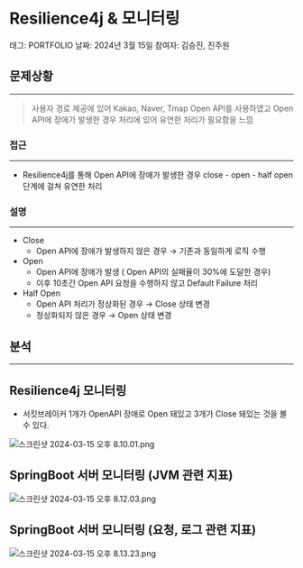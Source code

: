 # Resilience4j & 모니터링

태그: PORTFOLIO
날짜: 2024년 3월 15일
참여자: 김승진, 진주원

## 문제상황

---

> 사용자 경로 제공에 있어 Kakao, Naver, Tmap Open API를 사용하였고 Open API에 장애가 발생한 경우 처리에 있어 유연한 처리가 필요함을 느낌
>

### 접근

---

- Resilience4j를 통해 Open API에 장애가 발생한 경우 close - open - half open 단계에 걸쳐 유연한 처리

### 설명

---

- Close
    - Open API에 장애가 발생하지 않은 경우 → 기존과 동일하게 로직 수행
- Open
    - Open API에 장애가 발생 ( Open API의 실패율이 30%에 도달한 경우)
    - 이후 10초간 Open API 요청을 수행하지 않고 Default Failure 처리
- Half Open
    - Open API 처리가 정상화된 경우 → Close 상태 변경
    - 정상화되지 않은 경우 → Open 상태 변경

## 분석

---

## Resilience4j 모니터링

- 서킷브레이커 1개가 OpenAPI 장애로 Open 돼있고 3개가 Close 돼있는 것을 볼 수 있다.

![스크린샷 2024-03-15 오후 8.10.01.png](Resilience4j%20&%20%E1%84%86%E1%85%A9%E1%84%82%E1%85%B5%E1%84%90%E1%85%A5%E1%84%85%E1%85%B5%E1%86%BC%20c0e30d6557b143849400cd830803c804/%25E1%2584%2589%25E1%2585%25B3%25E1%2584%258F%25E1%2585%25B3%25E1%2584%2585%25E1%2585%25B5%25E1%2586%25AB%25E1%2584%2589%25E1%2585%25A3%25E1%2586%25BA_2024-03-15_%25E1%2584%258B%25E1%2585%25A9%25E1%2584%2592%25E1%2585%25AE_8.10.01.png)

## SpringBoot 서버 모니터링 (JVM 관련 지표)

![스크린샷 2024-03-15 오후 8.12.03.png](Resilience4j%20&%20%E1%84%86%E1%85%A9%E1%84%82%E1%85%B5%E1%84%90%E1%85%A5%E1%84%85%E1%85%B5%E1%86%BC%20c0e30d6557b143849400cd830803c804/%25E1%2584%2589%25E1%2585%25B3%25E1%2584%258F%25E1%2585%25B3%25E1%2584%2585%25E1%2585%25B5%25E1%2586%25AB%25E1%2584%2589%25E1%2585%25A3%25E1%2586%25BA_2024-03-15_%25E1%2584%258B%25E1%2585%25A9%25E1%2584%2592%25E1%2585%25AE_8.12.03.png)

## SpringBoot 서버 모니터링 (요청, 로그 관련 지표)

![스크린샷 2024-03-15 오후 8.13.23.png](Resilience4j%20&%20%E1%84%86%E1%85%A9%E1%84%82%E1%85%B5%E1%84%90%E1%85%A5%E1%84%85%E1%85%B5%E1%86%BC%20c0e30d6557b143849400cd830803c804/%25E1%2584%2589%25E1%2585%25B3%25E1%2584%258F%25E1%2585%25B3%25E1%2584%2585%25E1%2585%25B5%25E1%2586%25AB%25E1%2584%2589%25E1%2585%25A3%25E1%2586%25BA_2024-03-15_%25E1%2584%258B%25E1%2585%25A9%25E1%2584%2592%25E1%2585%25AE_8.13.23.png)
